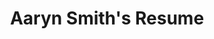 ---
title: "Aaryn Smith's Resume"
type: "resume"
description: "Aaryn Smith's Resume"

primaryColor: "#0c7a17"
textPrimaryColor: "#1c1c1c"

profile:
  enable: true
  name: "Aaryn Smith"
  tagline: "Software Engineer"
  # avatar: "img/Gopher.png"

sumsect:
  enable: true
  text: "Experienced network administrator with experience in development, systems management, network architecture, and a demonstrated history of working in the financial services industry."

contact:
  enable: true
  location: "DFW, Texas"
  list: 
  - {icon: "fa fa-phone", url: "tel:8172034030", text: "817-203-4030"}
  - {icon: "fa fa-envelope", url: "mailto:aaryn.smith<at>gmail.com", text: "aaryn.smith<at>gmail.com"}
  - {icon: "fa fa-globe", url: /, text: "aarynsmith.com"}

experience:
  enable: true
  list:
    - title: Network Administrator/Systems Analyst
      dates: 2009-2018
      company: HFSI
      items:
        - details: 'Developed end user programs and conversion programs, dealing with multiple file formats and standards'
        - details: 'Optimized and developed workflows for several business processes'
        - details: 'Managed and maintained a medium-sized business network'
        - details: 'Managed several Microsoft Windows servers including Active Directory and Microsoft SQL Server'
        - details: 'Managed several Cisco network devices including ASA, FIREpower IPS, and Catalyst switches'
        - details: 'Managed multiple Microsoft SQL databases and PostgreSQL databases'
        - details: 'Implemented and maintained a VMWare virtual infrastructure environment'
        - details: 'Provided support and service to several small- to medium-sized banks'
    - title: Network Technician
      dates: 2006 - 2009
      company: The Lance Brown Agency
      items:
        - details: 'Designed, installed, and maintained a working office network'
        - details: 'Created and maintained a website for the insurance agency'
        - details: 'Designed, packaged, and distributed marketing materials'
    - title: 'Closed Circuit Television Operator, Contractor'
      dates: 2007 - 2008
      company: Electronic Systems Services
      items:
        - details: 'Acquired and retained high-risk security clearance'
        - details: 'Monitored closed-circuit security systems'
        - details: 'Reported security violations to Bureau of Engraving and Printing'

projects:
  enable: true
  list:
    - title: ztDNS
      meta: Open Source
      tagline: >-
        Created a custom DNS server for ZeroTier VPN Service that integrates
        with the ZeroTier API to provide DNS entries for other devices on
        the network.
    - title: RoundUp Program
      meta: HFSI
      tagline: >-
        Developed rewards program for a bank. Developed program, user
        interaction, and workflow for a program that read customer purchase
        amounts from real time activity file, rounded to the nearest dollar,
        and applied credit to customer savings accounts.
    - title: COBOL Conversion
      meta: HFSI
      tagline: >-
        Modernized COBOL programs to work in updated environments. Recreated
        workflows for several 16-bit COBOL programs in modern languages to
        work in 32- and 64-bit environments. Programs were converted to Go,
        C++, or Python.
    - title: Email Migration
      meta: HFSI
      tagline: >-
        Implemented Google-Hosted Email. Transitioned mailboxes to Google G
        Suite hosted email. Trained employees on new email features and G
        Suite workflows.
    - title: VDI Investigation
      meta: HFSI
      tagline: >-
        Prototyped and tested VDI solutions for use in a SAAS environment.
        Evaluated cost versus return on investment for VDI solutions from
        Amazon and VMware to determine viability for offering a VDI product
        to customers.

information:
  enable: true
  list:
    - title: Certificates
      items:
        - details: 2020 FreeCodeCamp - Front End Libraries
        - details: 2020 FreeCodeCamp - APIs and Microservices
        - details: 2020 FreeCodeCamp - Responsive Web Design
        - details: 2020 FreeCodeCamp - Data Visualization
        - details: 2020 FreeCodeCamp - JavaScript Algorithms and Data Structures
        - details: 2017 Global Knowledge - Cisco ASA with FirePower Services v2.1
        - details: 2013 Global Knowledge - VPN 2.0 - Deploying Cisco ASA VPN Solutions 

certificates:
  enable: false
  list:
    - certificate: Responsive Web Design
      organization: FreeCodeCamp
      dates: '2020'
    - certificate: JavaScript Algorithms and Data Structures
      organization: FreeCodeCamp
      dates: '2020'
    - certificate: Cisco ASA with FirePower Services v2.1
      organization: Global Knowledge
      dates: '2017'
    - certificate: VPN 2.0 - Deploying Cisco ASA VPN Solutions
      organization: Global Knowledge
      dates: '2013'

education:
  enable: true
  list:
    - degree: B.S. in Network and Communications Management
      university: 'DeVry University, Irving, Texas'
      dates: '2009'


awards:
  enable: false
  list:
    - name: Award Lorem Ipsum
      body: Microsoft lorem ipsum
      date: '2019'
    - name: Award Donec Sodales
      body: Oracle Aenean
      date: '2017'

skills:
  enable: true
  list:
    - title: Technical
      items:
        - details: Go
        - details: Javascript/Node.js
        - details: HTML/CSS/Bootstrap
        - details: React/Redux/JQuery/Sass
        - details: PostgreSQL/MySQL/Microsoft SQL
        - details: Docker/Docker-Compose
        - details: Git and Gitlab/Github CI/CD
        - details: Bash/Windows Batch/PowerShell
        - details: C/C++/Embedded Systems
        - details: Python/Ruby/Perl
        - details: Design and implement database structures
        - details: Lead and deliver complex software systems
    - title: Management
      items:
        - details: Cisco ASA/FirePower IPS/Catalyst Switches
        - details: VMWare VSphere/ESX
        - details: Microsoft Windows/Linux Servers
        - details: PFSense/Sophos/SonicWall Firewalls
        - details: Avaya/Alcatel/Asterisk phone systems
    - title: Professional
      items:
        - details: Effective communication
        - details: Team player
        - details: Strong problem solver
        - details: Good time management

languages:
  enable: false
  list:
    - name: English
      level: Native

interests:
  enable: false
  list:
    - name: Climbing
    - name: Snowboarding
    - name: Photography
    - name: Travelling

social:
  enable: true
  list:
    - icon: fab fa-github
      url: //github.com/AarynSmith
    - icon: fab fa-free-code-camp
      url: //www.freecodecamp.org/aarynsmith
    - icon: fa fa-envelope
      url: 'mailto:aaryn.smith<at>gmail.com'

footer:
  copyright: "Aaryn Smith"
---